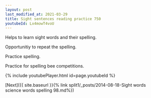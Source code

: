 ```yaml
---
layout: post
last_modified_at: 2021-03-29
title: Sight sentences reading practice 750
youtubeId: Lx4mowT4voU
---
```

 
 
Helps to learn sight words and their spelling.

Opportunitiy to repeat the spelling. 

Practice spelling. 
 
Practice for spelling bee competitions. 
 
{% include youtubePlayer.html id=page.youtubeId %}
 
 

[Next]({{ site.baseurl }}{% link  split1/_posts/2014-08-18-Sight words science words spelling 98.md%})
 
